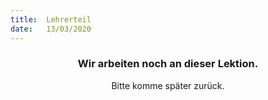 ```yaml
---
title:  Lehrerteil
date:   13/03/2020
---
```


### <center>Wir arbeiten noch an dieser Lektion.</center>
<center>Bitte komme später zurück.</center>